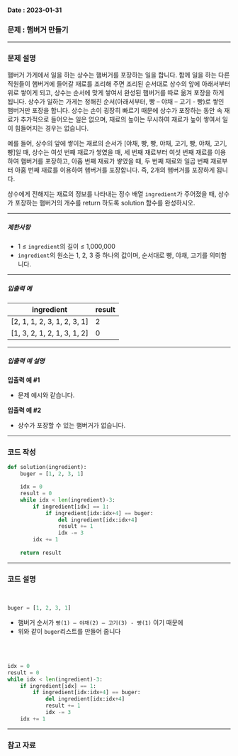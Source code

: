 #### Date : 2023-01-31

### 문제 :  햄버거 만들기
---
### 문제 설명

햄버거 가게에서 일을 하는 상수는 햄버거를 포장하는 일을 합니다. 함께 일을 하는 다른 직원들이 햄버거에 들어갈 재료를 조리해 주면 조리된 순서대로 상수의 앞에 아래서부터 위로 쌓이게 되고, 상수는 순서에 맞게 쌓여서 완성된 햄버거를 따로 옮겨 포장을 하게 됩니다. 상수가 일하는 가게는 정해진 순서(아래서부터, 빵 – 야채 – 고기 - 빵)로 쌓인 햄버거만 포장을 합니다. 상수는 손이 굉장히 빠르기 때문에 상수가 포장하는 동안 속 재료가 추가적으로 들어오는 일은 없으며, 재료의 높이는 무시하여 재료가 높이 쌓여서 일이 힘들어지는 경우는 없습니다.

예를 들어, 상수의 앞에 쌓이는 재료의 순서가 \[야채, 빵, 빵, 야채, 고기, 빵, 야채, 고기, 빵\]일 때, 상수는 여섯 번째 재료가 쌓였을 때, 세 번째 재료부터 여섯 번째 재료를 이용하여 햄버거를 포장하고, 아홉 번째 재료가 쌓였을 때, 두 번째 재료와 일곱 번째 재료부터 아홉 번째 재료를 이용하여 햄버거를 포장합니다. 즉, 2개의 햄버거를 포장하게 됩니다.

상수에게 전해지는 재료의 정보를 나타내는 정수 배열 `ingredient`가 주어졌을 때, 상수가 포장하는 햄버거의 개수를 return 하도록 solution 함수를 완성하시오.

___

##### 제한사항

-   1 ≤ `ingredient`의 길이 ≤ 1,000,000
-   `ingredient`의 원소는 1, 2, 3 중 하나의 값이며, 순서대로 빵, 야채, 고기를 의미합니다.

___

##### 입출력 예

| ingredient | result |
| --- | --- |
| \[2, 1, 1, 2, 3, 1, 2, 3, 1\] | 2 |
| \[1, 3, 2, 1, 2, 1, 3, 1, 2\] | 0 |

___

##### 입출력 예 설명

**입출력 예 #1**

-   문제 예시와 같습니다.

**입출력 예 #2**

-   상수가 포장할 수 있는 햄버거가 없습니다.

---
### 코드 작성
```python
def solution(ingredient):
    buger = [1, 2, 3, 1]

    idx = 0
    result = 0
    while idx < len(ingredient)-3:
        if ingredient[idx] == 1:
            if ingredient[idx:idx+4] == buger:
                del ingredient[idx:idx+4]
                result += 1
                idx -= 3
        idx += 1
            
    return result
```

---
### 코드 설명
<br/>

```python
buger = [1, 2, 3, 1]
```
- 햄버거 순서가 `빵(1) – 야채(2) – 고기(3) - 빵(1)` 이기 때문에 
- 위와 같이 `buger`리스트를 만들어 줍니다

<br/>
<br/>

```python
idx = 0
result = 0
while idx < len(ingredient)-3:
	if ingredient[idx] == 1:
		if ingredient[idx:idx+4] == buger:
			del ingredient[idx:idx+4]
			result += 1
			idx -= 3
	idx += 1
```


---
### 참고 자료
